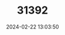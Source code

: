 ---
title: "31392"
category: "Mangifera foetida"
draft: false
date: 2024-02-22 13:03:50
languages:
  Malay: ["Bachang"]
  Thai: ["Ma Muang Paa", "Ma Mut", "Raa Wo"]
  English: ["Horse Mango"]
---